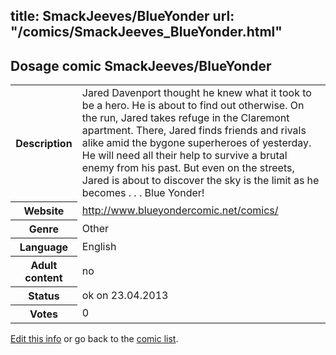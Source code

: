 title: SmackJeeves/BlueYonder
url: "/comics/SmackJeeves_BlueYonder.html"
---
Dosage comic SmackJeeves/BlueYonder
-----------------------------------------

<p id="msg"></p>
<script type="text/javascript">
if (window.location.search === '?edit_info_mail=sent_ok') {
  var elem = document.getElementById("msg");
  elem.innerHTML = 'Edited information sucessfully sent.';
  elem.className = 'ok';
}
</script>
<table class="comicinfo">
<tr>
<th>Description</th><td>Jared Davenport thought he knew what it took to be a hero. He is about to find out otherwise. On the run, Jared takes refuge in the Claremont apartment. There, Jared finds friends and rivals alike amid the bygone superheroes of yesterday. He will need all their help to survive a brutal enemy from his past. But even on the streets, Jared is about to discover the sky is the limit as he becomes . . . Blue Yonder!</td>
</tr>
<tr>
<th>Website</th><td><a href="http://www.blueyondercomic.net/comics/">http://www.blueyondercomic.net/comics/</a></td>
</tr>
<tr>
<th>Genre</th><td>Other</td>
</tr>
<tr>
<th>Language</th><td>English</td>
</tr>
<tr>
<th>Adult content</th><td>no</td>
</tr>
<tr>
<th>Status</th><td>ok on 23.04.2013</td>
</tr>
<tr>
<th>Votes</th><td>0</td>
</tr>
</table>

[Edit this info](SmackJeeves_BlueYonder_edit.html) or go back to the [comic list](../comic-index.html).
